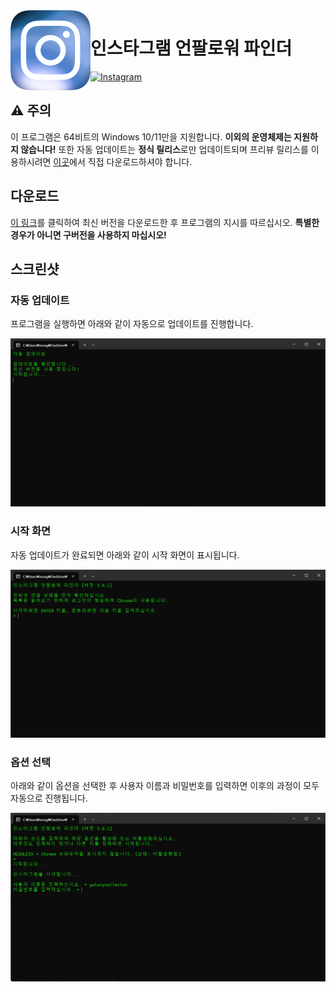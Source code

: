 <img align="left" src="https://raw.githubusercontent.com/galaxysollector/IUFINDER2024/main/logo.png" width="128" alt="IUFINDER logo">

# 인스타그램 언팔로워 파인더

[![Instagram](https://img.shields.io/badge/%EB%AC%B8%EC%9D%98-%EC%9D%B8%EC%8A%A4%ED%83%80%EA%B7%B8%EB%9E%A8-blue.svg?logo=instagram&style=flat-square)](https://www.instagram.com/galaxysollector/)

## ⚠️ 주의

이 프로그램은 64비트의 Windows 10/11만을 지원합니다. **이외의 운영체제는 지원하지 않습니다!**
또한 자동 업데이트는 **정식 릴리스**로만 업데이트되며 프리뷰 릴리스를 이용하시려면 [이곳](https://github.com/galaxysollector/IUFINDER2024/releases)에서 직접 다운로드하셔야 합니다.

## 다운로드

[이 링크](https://github.com/galaxysollector/IUFINDER2024/releases/latest)를 클릭하여 최신 버전을 다운로드한 후 프로그램의 지시를 따르십시오.
**특별한 경우가 아니면 구버전을 사용하지 마십시오!**

## 스크린샷

### 자동 업데이트

프로그램을 실행하면 아래와 같이 자동으로 업데이트를 진행합니다.

<img src="https://raw.githubusercontent.com/galaxysollector/IUFINDER2024/main/screenshot1.png">

### 시작 화면

자동 업데이트가 완료되면 아래와 같이 시작 화면이 표시됩니다.

<img src="https://raw.githubusercontent.com/galaxysollector/IUFINDER2024/main/screenshot2.png">

### 옵션 선택

아래와 같이 옵션을 선택한 후 사용자 이름과 비밀번호를 입력하면 이후의 과정이 모두 자동으로 진행됩니다.

<img src="https://raw.githubusercontent.com/galaxysollector/IUFINDER2024/main/screenshot3.png">
